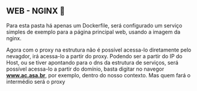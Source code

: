 ## WEB - NGINX  :bookmark_tabs:

Para esta pasta há apenas um Dockerfile, será configurado um serviço simples de exemplo para a página principal web, usando a imagem da nginx.

Agora com o proxy na estrutura não é possível acessa-lo diretamente pelo nevagdor, irá acessa-lo a partir do proxy. Podendo ser a partir do IP do Host, ou se tiver apontando para o dns da estrutura de serviços, será possível acessa-lo a partir do domínio, basta digitar no navegor **www.ac.asa.br**, por exemplo, dentro do nosso contexto. Mas quem fará o intermédio será o proxy
